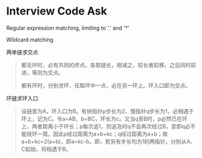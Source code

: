 # Interview Code Ask

Regular expression matching, limiting to '.' and '*'

Wildcard matching

两单链求交点
> 都无环时，必有共同的终点。各取链长，相减之，较长者前移。之后同时前进，等则为交点。
>
> 都有环时，分别求环，任取环中一点，必在另一环上。环入口即为交点。

环链求环入口
> 设链首为A，环入口为B。有快指针p步长为2、慢指针q步长为1，必相遇于环上，记为C。令a=AB，b=BC，环长为c。又当q至B时，p必然已在环上，两者距离小于环长；p每次追1，则追及时q不会再次经过B，意即q必不能绕环一周。因此p经过距离为a+b+kc；q经过距离为a+b；故a+b+kc=2(a+b)，即a=kc-b。即，若另有步长均为1的两指针，分别从A、C起始，将相遇于B。
